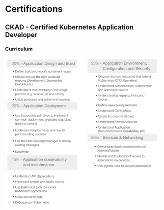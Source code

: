 # Certifications

## CKAD - Certified Kubernetes Application Developer

### Curriculum
![k8s-ckad.png](k8s-ckad.png)